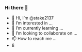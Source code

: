 ### Hi there 👋
- 👋 Hi, I’m @stake2137
- 👀 I’m interested in ...
- 🌱 I’m currently learning ...
- 💞️ I’m looking to collaborate on ...
- 📫 How to reach me ...
- 8
<!--
**Themanhdh/themanhdh** is a ✨ _special_ ✨ repository because its `README.md` (this file) appears on your GitHub profile.


